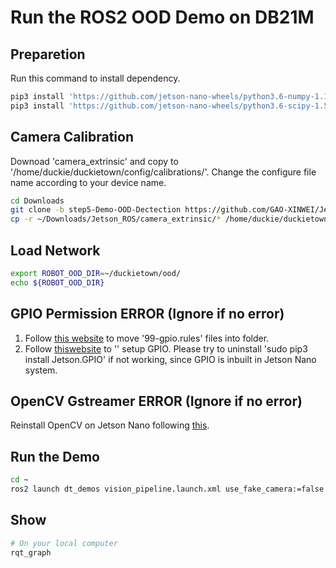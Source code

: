 # Run the ROS2 OOD Demo on DB21M

## Preparetion
Run this command to install dependency.
```bash
pip3 install 'https://github.com/jetson-nano-wheels/python3.6-numpy-1.19.4/releases/download/v0.0.1/numpy-1.19.4-cp36-cp36m-linux_aarch64.whl'
pip3 install 'https://github.com/jetson-nano-wheels/python3.6-scipy-1.5.4/releases/download/v0.0.1/scipy-1.5.4-cp36-cp36m-linux_aarch64.whl'
```

## Camera Calibration 
Downoad 'camera_extrinsic' and copy to '/home/duckie/duckietown/config/calibrations/'. Change the configure file name according to your device name.
```bash
cd Downloads
git clone -b step5-Demo-OOD-Dectection https://github.com/GAO-XINWEI/Jetson_ROS.git
cp -r ~/Downloads/Jetson_ROS/camera_extrinsic/* /home/duckie/duckietown/config/calibrations/camera_extrinsic/
```

## Load Network
```bash
export ROBOT_OOD_DIR=~/duckietown/ood/
echo ${ROBOT_OOD_DIR}
```

## GPIO Permission ERROR (Ignore if no error)
1. Follow [this website](https://forums.developer.nvidia.com/t/there-is-no-99-gpio-rules-file-in-the-latest-jetson-gpio-library/118619) to move '99-gpio.rules' files into folder.
2. Follow [thiswebsite](https://maker.pro/nvidia-jetson/tutorial/how-to-use-gpio-pins-on-jetson-nano-developer-kit) to '' setup GPIO. Please try to uninstall 'sudo pip3 install Jetson.GPIO' if not working, since GPIO is inbuilt in Jetson Nano system.

## OpenCV Gstreamer ERROR (Ignore if no error)
Reinstall OpenCV on Jetson Nano following [this](https://www.youtube.com/watch?v=3QYayL5y2hk).

## Run the Demo
```bash
cd ~
ros2 launch dt_demos vision_pipeline.launch.xml use_fake_camera:=false ood_detector:=true
```

## Show
```bash
# On your local computer
rqt_graph
```
